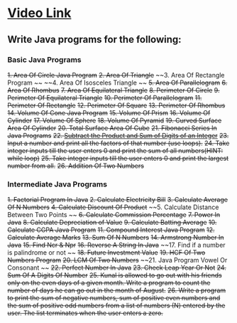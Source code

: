 # [Video Link](https://youtu.be/ldYLYRNaucM)
## Write Java programs for the following: 

### Basic Java Programs
~~1. Area Of Circle Java Program~~
~~2. Area Of Triangle~~
~~3. Area Of Rectangle Program ~~
~~4. Area Of Isosceles Triangle ~~
~~5. Area Of Parallelogram~~
~~6. Area Of Rhombus~~
~~7. Area Of Equilateral Triangle~~
~~8. Perimeter Of Circle~~
~~9. Perimeter Of Equilateral Triangle~~
~~10. Perimeter Of Parallelogram~~
~~11. Perimeter Of Rectangle~~
~~12. Perimeter Of Square~~
~~13. Perimeter Of Rhombus~~
~~14. Volume Of Cone Java Program~~
~~15. Volume Of Prism~~
~~16. Volume Of Cylinder~~
~~17. Volume Of Sphere~~
~~18. Volume Of Pyramid~~
~~19. Curved Surface Area Of Cylinder~~
~~20. Total Surface Area Of Cube~~
~~21. Fibonacci Series In Java Programs~~
~~22. [Subtract the Product and Sum of Digits of an Integer](https://leetcode.com/problems/subtract-the-product-and-sum-of-digits-of-an-integer/)~~
~~23. Input a number and print all the factors of that number (use loops).~~
~~24. Take integer inputs till the user enters 0 and print the sum of all numbers(HINT: while loop)~~
~~25. Take integer inputs till the user enters 0 and print the largest number from all.~~
~~26. Addition Of Two Numbers~~

### Intermediate Java Programs
~~1. Factorial Program In Java~~
~~2. Calculate Electricity Bill~~
~~3. Calculate Average Of N Numbers~~
~~4. Calculate Discount Of Product~~
~~5. Calculate Distance Between Two Points ~~
~~6. Calculate Commission Percentage~~
~~7. Power In Java~~
~~8. Calculate Depreciation of Value~~
~~9. Calculate Batting Average~~
~~10. Calculate CGPA Java Program~~
~~11. Compound Interest Java Program~~
~~12. Calculate Average Marks~~
~~13. Sum Of N Numbers~~
~~14. Armstrong Number In Java~~
~~15. Find Ncr & Npr~~
~~16. Reverse A String In Java~~
~~17. Find if a number is palindrome or not ~~
~~18. Future Investment Value~~
~~19. HCF Of Two Numbers Program~~
~~20. LCM Of Two Numbers~~
~~21. Java Program Vowel Or Consonant ~~
~~22. Perfect Number In Java~~
~~23. Check Leap Year Or Not~~
~~24. Sum Of A Digits Of Number~~
~~25. Kunal is allowed to go out with his friends only on the even days of a given month. Write a program to count the number of days he can go out in the month of August.~~
~~26. Write a program to print the sum of negative numbers, sum of positive even numbers and the sum of positive odd numbers from a list of numbers (N) entered by the user. The list terminates when the user enters a zero.~~